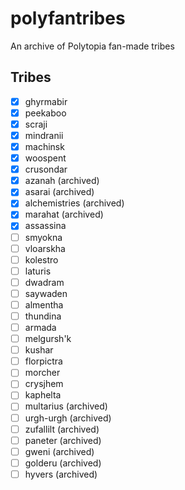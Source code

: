 # polyfantribes
An archive of Polytopia fan-made tribes

## Tribes
 - [x] ghyrmabir
 - [x] peekaboo
 - [x] scraji
 - [x] mindranii
 - [x] machinsk
 - [x] woospent
 - [x] crusondar
 - [x] azanah (archived)
 - [x] asarai (archived)
 - [x] alchemistries (archived)
 - [x] marahat (archived)
 - [x] assassina
 - [ ] smyokna
 - [ ] vloarskha
 - [ ] kolestro
 - [ ] laturis
 - [ ] dwadram
 - [ ] saywaden
 - [ ] almentha
 - [ ] thundina
 - [ ] armada
 - [ ] melgursh'k
 - [ ] kushar
 - [ ] florpictra
 - [ ] morcher
 - [ ] crysjhem
 - [ ] kaphelta
 - [ ] multarius (archived)
 - [ ] urgh-urgh (archived)
 - [ ] zufallilt (archived)
 - [ ] paneter (archived)
 - [ ] gweni (archived)
 - [ ] golderu (archived)
 - [ ] hyvers (archived)
